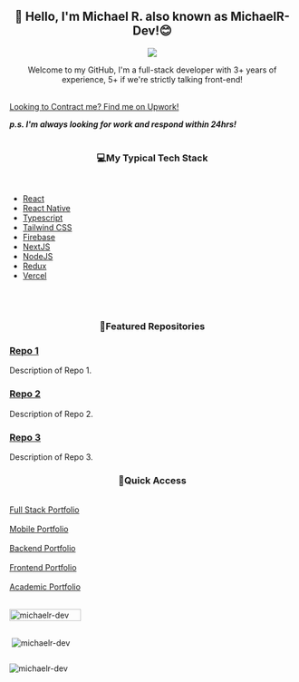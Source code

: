<h2 align="center" color="orange">👋 Hello, I'm Michael R. also known as MichaelR-Dev!😊</h2>
<div align="center">
    <a href="https://www.linkedin.com/in/michaelr-dev" target="_blank"><img src="https://img.shields.io/badge/LinkedIn-0077B5?style=for-the-badge&logo=linkedin&logoColor=white"/></a>
</div>
<p align="center">Welcome to my GitHub, I'm a full-stack developer with 3+ years of experience, 5+ if we're strictly talking front-end!</p>

<br>
<a align="center" href="https://www.upwork.com/freelancers/michaelr78" target="_blank">Looking to Contract me? Find me on Upwork!</a>

***p.s. I'm always looking for work and respond within 24hrs!***
<br><br>
<h3 align="center">💻My Typical Tech Stack</h3>
<br>

- [React](https://react.dev/)
- [React Native](https://reactnative.dev/)
- [Typescript](https://www.typescriptlang.org/)
- [Tailwind CSS](https://tailwindcss.com/)
- [Firebase](https://firebase.google.com/)
- [NextJS](https://nextjs.org/)
- [NodeJS](https://nodejs.org/en)
- [Redux](https://redux.js.org/)
- [Vercel](https://vercel.com/)
<br>
<br>

<h3 align="center">🌟Featured Repositories</h3>

### [Repo 1](link-to-repo-1)
Description of Repo 1.

### [Repo 2](link-to-repo-2)
Description of Repo 2.

### [Repo 3](link-to-repo-3)
Description of Repo 3.

<h3 align="center">🚀Quick Access</h3>
<br>

<div>
    <a href="https://github.com/MichaelR-Dev/learns-fullstack">Full Stack Portfolio</a> <br><br>
    <a href="https://github.com/MichaelR-Dev/learns-mobile">Mobile Portfolio</a> <br><br>
    <a href="https://github.com/MichaelR-Dev/learns-backend">Backend Portfolio</a> <br><br>
    <a href="https://github.com/MichaelR-Dev/learns-frontend">Frontend Portfolio</a> <br><br>
    <a href="https://github.com/MichaelR-Dev/portfolio-university">Academic Portfolio</a> <br><br>
</div>


<div style="display: flex; width: 100%; flex-direction: column; justify-content: center;">
    <p><img align="left" style="width: 50%" src="https://github-readme-stats.vercel.app/api/top-langs?username=michaelr-dev&show_icons=true&locale=en&layout=compact&theme=onedark" alt="michaelr-dev" /></p>
    <p>&nbsp;<img align="center" src="https://github-readme-stats.vercel.app/api?username=michaelr-dev&show_icons=true&locale=en&theme=onedark" alt="michaelr-dev" /></p>
    <p><img align="center" src="https://github-readme-streak-stats.herokuapp.com/?user=michaelr-dev&theme=onedark" alt="michaelr-dev" /></p>
</div>
